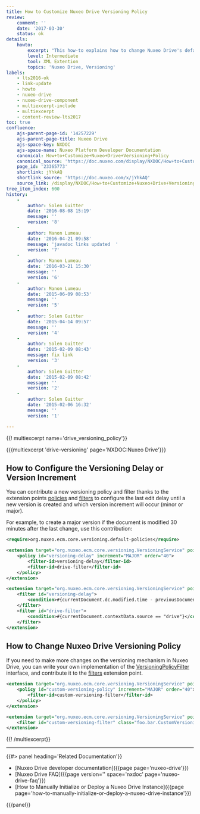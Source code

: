 ```yaml
---
title: How to Customize Nuxeo Drive Versioning Policy
review:
    comment: ''
    date: '2017-03-30'
    status: ok
details:
    howto:
        excerpt: "This how-to explains how to change Nuxeo Drive's default versioning policy."
        level: Intermediate
        tool: XML Extention
        topics: 'Nuxeo Drive, Versioning'
labels:
    - lts2016-ok
    - link-update
    - howto
    - nuxeo-drive
    - nuxeo-drive-component
    - multiexcerpt-include
    - multiexcerpt
    - content-review-lts2017
toc: true
confluence:
    ajs-parent-page-id: '14257229'
    ajs-parent-page-title: Nuxeo Drive
    ajs-space-key: NXDOC
    ajs-space-name: Nuxeo Platform Developer Documentation
    canonical: How+to+Customize+Nuxeo+Drive+Versioning+Policy
    canonical_source: 'https://doc.nuxeo.com/display/NXDOC/How+to+Customize+Nuxeo+Drive+Versioning+Policy'
    page_id: '23365773'
    shortlink: jYhkAQ
    shortlink_source: 'https://doc.nuxeo.com/x/jYhkAQ'
    source_link: /display/NXDOC/How+to+Customize+Nuxeo+Drive+Versioning+Policy
tree_item_index: 600
history:
    -
        author: Solen Guitter
        date: '2016-08-08 15:19'
        message: ''
        version: '8'
    -
        author: Manon Lumeau
        date: '2016-04-21 09:58'
        message: 'javadoc links updated  '
        version: '7'
    -
        author: Manon Lumeau
        date: '2016-03-21 15:30'
        message: ''
        version: '6'
    -
        author: Manon Lumeau
        date: '2015-06-09 08:53'
        message: ''
        version: '5'
    -
        author: Solen Guitter
        date: '2015-04-14 09:57'
        message: ''
        version: '4'
    -
        author: Solen Guitter
        date: '2015-02-09 08:43'
        message: fix link
        version: '3'
    -
        author: Solen Guitter
        date: '2015-02-09 08:42'
        message: ''
        version: '2'
    -
        author: Solen Guitter
        date: '2015-02-06 16:32'
        message: ''
        version: '1'

---
```

{{! multiexcerpt name='drive_versioning_policy'}}

{{{multiexcerpt 'drive-versioning' page='NXDOC:Nuxeo Drive'}}}

## How to Configure the Versioning Delay or Version Increment

You can contribute a new versioning policy and filter thanks to the extension points [policies](http://explorer.nuxeo.org/nuxeo/site/distribution/latest/viewExtensionPoint/org.nuxeo.ecm.core.versioning.VersioningService--policies) and [filters](http://explorer.nuxeo.org/nuxeo/site/distribution/latest/viewExtensionPoint/org.nuxeo.ecm.core.versioning.VersioningService--filters) to configure the last edit delay until a new version is created and which version increment will occur (minor or major).

For example, to create a major version if the document is modified 30 minutes after the last change, use this contribution:

```xml
<require>org.nuxeo.ecm.core.versioning.default-policies</require>

<extension target="org.nuxeo.ecm.core.versioning.VersioningService" point="policies">
    <policy id="versioning-delay" increment="MAJOR" order="40">
        <filter-id>versioning-delay</filter-id>
        <filter-id>drive-filter</filter-id>
    </policy>
</extension>

<extension target="org.nuxeo.ecm.core.versioning.VersioningService" point="filters">
    <filter id="versioning-delay">
        <condition>#{currentDocument.dc.modified.time - previousDocument.dc.modified.time >= 1800000}</condition>
    </filter>
    <filter id="drive-filter">
        <condition>#{currentDocument.contextData.source == "drive"}</condition>
    </filter>
</extension>
```

## How to Change Nuxeo Drive Versioning Policy


If you need to make more changes on the versioning mechanism in Nuxeo Drive, you can write your own implementation of the [VersioningPolicyFilter](http://community.nuxeo.com/api/nuxeo/latest/javadoc/org/nuxeo/ecm/core/versioning/VersioningPolicyFilter.html) interface, and contribute it to the [filters](http://explorer.nuxeo.org/nuxeo/site/distribution/latest/viewExtensionPoint/org.nuxeo.ecm.core.versioning.VersioningService--filters) extension point.


```xml
<extension target="org.nuxeo.ecm.core.versioning.VersioningService" point="policies">
    <policy id="custom-versioning-policy" increment="MAJOR" order="40">
        <filter-id>custom-versioning-filter</filter-id>
    </policy>
</extension>

<extension target="org.nuxeo.ecm.core.versioning.VersioningService" point="filters">
    <filter id="custom-versioning-filter" class="foo.bar.CustomVersioningFilter">
</extension>
```

{{! /multiexcerpt}}

* * *

<div class="row" data-equalizer data-equalize-on="medium"><div class="column medium-6">{{#> panel heading='Related Documentation'}}

- [Nuxeo Drive developer documentation]({{page page='nuxeo-drive'}})
- [Nuxeo Drive FAQ]({{page version='' space='nxdoc' page='nuxeo-drive-faq'}})
- [How to Manually Initialize or Deploy a Nuxeo Drive Instance]({{page page='how-to-manually-initialize-or-deploy-a-nuxeo-drive-instance'}})

{{/panel}}</div><div class="column medium-6">

&nbsp;

</div></div>
